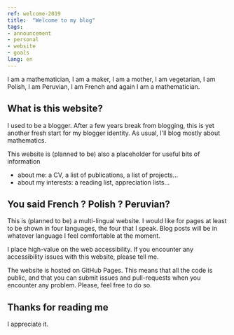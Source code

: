```yaml
---
ref: welcome-2019
title:  "Welcome to my blog"
tags:
- announcement
- personal
- website
- goals
lang: en
---
```


I am a mathematician, I am a maker, I am a mother, I am vegetarian, I am Polish, I am Peruvian, I am French and again I am a mathematician.

## What is this website?

I used to be a blogger. After a few years break from blogging, this is yet another fresh start for my blogger identity. As usual, I'll blog mostly about mathematics.

This website is (planned to be) also a placeholder for useful bits of information

- about me: a CV, a list of publications, a list of projects...
- about my interests: a reading list, appreciation lists...

## You said French ? Polish ? Peruvian?

This is (planned to be) a multi-lingual website. I would like for pages at least to be shown in four languages, the four that I speak. Blog posts will be in whatever language I feel comfortable at the moment.

I place high-value on the web accessibility. If you encounter any accessibility issues with this website, please tell me.

The website is hosted on GitHub Pages. This means that all the code is public, and that you can submit issues and pull-requests when you encounter any problem. Please, feel free to do so.

## Thanks for reading me

I appreciate it.
